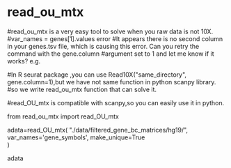 # read_ou_mtx

#read_ou_mtx is a very easy tool to solve when you raw data is not 10X.
#var_names = genes[1].values error
#It appears there is no second column in your genes.tsv file, which is causing this error. Can you retry the command with the gene.column #argument set to 1 and let me know if it works? e.g.

#In R seurat package ,you can use Read10X("same_directory", gene.column=1),but we have not same function in python scanpy library.
#so we write read_ou_mtx function that can  solve it.



#read_OU_mtx is compatible with scanpy,so you can easily use it in python.




from read_ou_mtx import read_OU_mtx


adata=read_OU_mtx(
    "./data/filtered_gene_bc_matrices/hg19/",  
    var_names='gene_symbols',
    make_unique=True    
)

adata
